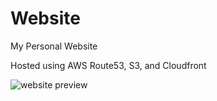 # Website
My Personal Website

Hosted using AWS Route53, S3, and Cloudfront

<img src="https://dl.dropboxusercontent.com/s/qircal1x6g9yy7n/Screenshot%202018-04-06%2019.31.24.png?dl=0" alt="website preview"/>
